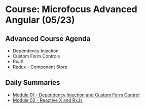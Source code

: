 # Course: Microfocus Advanced Angular (05/23)

## Advanced Course Agenda
* Dependency Injection
* Custom Form Controls
* RxJS
* Redux - Component Store


## Daily Summaries
* [Module 01 - Dependency Injection and Custom Form Control](./Module%2001/README.md)
* [Module 02 - Reactive X and RxJs](./Module%2002/README.md)